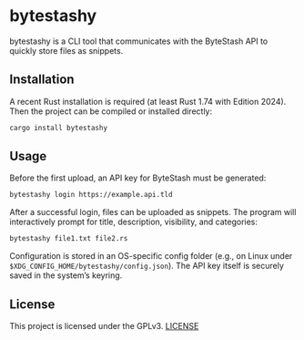 # bytestashy

bytestashy is a CLI tool that communicates with the ByteStash API to quickly store files as snippets.

## Installation

A recent Rust installation is required (at least Rust 1.74 with Edition 2024). Then the project can be compiled or installed directly:

```bash
cargo install bytestashy
```

## Usage

Before the first upload, an API key for ByteStash must be generated:

```bash
bytestashy login https://example.api.tld
```

After a successful login, files can be uploaded as snippets. The program will interactively prompt for title, description, visibility, and categories:

```bash
bytestashy file1.txt file2.rs
```

Configuration is stored in an OS-specific config folder (e.g., on Linux under `$XDG_CONFIG_HOME/bytestashy/config.json`).
The API key itself is securely saved in the system’s keyring.

## License

This project is licensed under the GPLv3. [LICENSE](LICENSE)
